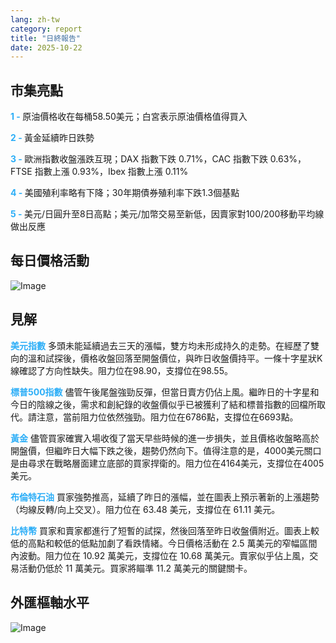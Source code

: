 ```yaml
---
lang: zh-tw
category: report
title: "日終報告"
date: 2025-10-22
---
```



<h2>市集亮點</h2>
<strong style="color: #2caef7;">1 - </strong> 原油價格收在每桶58.50美元；白宮表示原油價格值得買入

<strong style="color: #2caef7;">2 - </strong> 黃金延續昨日跌勢

<strong style="color: #2caef7;">3 - </strong> 歐洲指數收盤漲跌互現；DAX 指數下跌 0.71%，CAC 指數下跌 0.63%，FTSE 指數上漲 0.93%，Ibex 指數上漲 0.11%

<strong style="color: #2caef7;">4 - </strong> 美國殖利率略有下降；30年期債券殖利率下跌1.3個基點

<strong style="color: #2caef7;">5 - </strong> 美元/日圓升至8日高點；美元/加幣交易至新低，因賣家對100/200移動平均線做出反應



<h2>每日價格活動</h2>
<img src="https://markleighedu.github.io/img/Oct-2025/22-Oct-2025/price.jpg" alt="Image"/>

<h2>見解</h2>
<strong style="color: #2caef7;">美元指數</strong> 多頭未能延續過去三天的漲幅，雙方均未形成持久的走勢。在經歷了雙向的溫和試探後，價格收盤回落至開盤價位，與昨日收盤價持平。一條十字星狀K線確認了方向性缺失。阻力位在98.90，支撐位在98.55。

<strong style="color: #2caef7;">標普500指數</strong> 儘管午後尾盤強勁反彈，但當日賣方仍佔上風。繼昨日的十字星和今日的陰線之後，需求和創紀錄的收盤價似乎已被獲利了結和標普指數的回檔所取代。請注意，當前阻力位依然強勁。阻力位在6786點，支撐位在6693點。

<strong style="color: #2caef7;">黃金</strong> 儘管買家確實入場收復了當天早些時候的進一步損失，並且價格收盤略高於開盤價，但繼昨日大幅下跌之後，趨勢仍然向下。值得注意的是，4000美元關口是由尋求在戰略層面建立底部的買家捍衛的。阻力位在4164美元，支撐位在4005美元。

<strong style="color: #2caef7;">布倫特石油</strong> 買家強勢推高，延續了昨日的漲幅，並在圖表上預示著新的上漲趨勢（均線反轉/向上交叉）。阻力位在 63.48 美元，支撐位在 61.11 美元。

<strong style="color: #2caef7;">比特幣</strong> 買家和賣家都進行了短暫的試探，然後回落至昨日收盤價附近。圖表上較低的高點和較低的低點加劇了看跌情緒。今日價格活動在 2.5 萬美元的窄幅區間內波動。阻力位在 10.92 萬美元，支撐位在 10.68 萬美元。賣家似乎佔上風，交易活動仍低於 11 萬美元。買家將瞄準 11.2 萬美元的關鍵關卡。



<h2>外匯樞軸水平</h2>
<img src="https://markleighedu.github.io/img/Oct-2025/22-Oct-2025/pivot.jpg" alt="Image"/>
